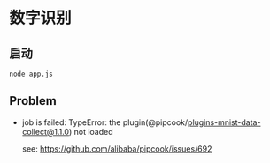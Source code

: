 # 数字识别

## 启动

```shell
node app.js
```

## Problem

- job is failed: TypeError: the plugin(@pipcook/plugins-mnist-data-collect@1.1.0) not loaded
 
  see: https://github.com/alibaba/pipcook/issues/692
